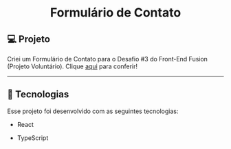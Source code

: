 <h1 align="center">Formulário de Contato</h1>

## 💻 Projeto

Criei um Formulário de Contato para o Desafio #3 do Front-End Fusion (Projeto Voluntário). Clique <a href="https://formulario-contato-eosin.vercel.app/">aqui</a> para conferir!

---

## 🚀 Tecnologias

Esse projeto foi desenvolvido com as seguintes tecnologias:

- React
  
- TypeScript
